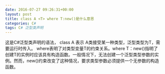 ```yaml
---
date: 2016-07-27 09:26:31+00:00
layout: post
title: class A <T> where T:new()是什么意思
categories: C#
tags: C# 泛型类声明
---
```



这是C#泛型类声明的语法，
class A<T> 表示 A类接受某一种类型，泛型类型为T，需要运行时传入。
where表明了对类型变量T的约束关系。where T：new()指明了创建T的实例时应该具有构造函数。一般情况下，无法创建一个泛型类型参数的实例。然而，new()约束改变了这种情况，要求类型参数必须提供一个无参数的构造函数。
